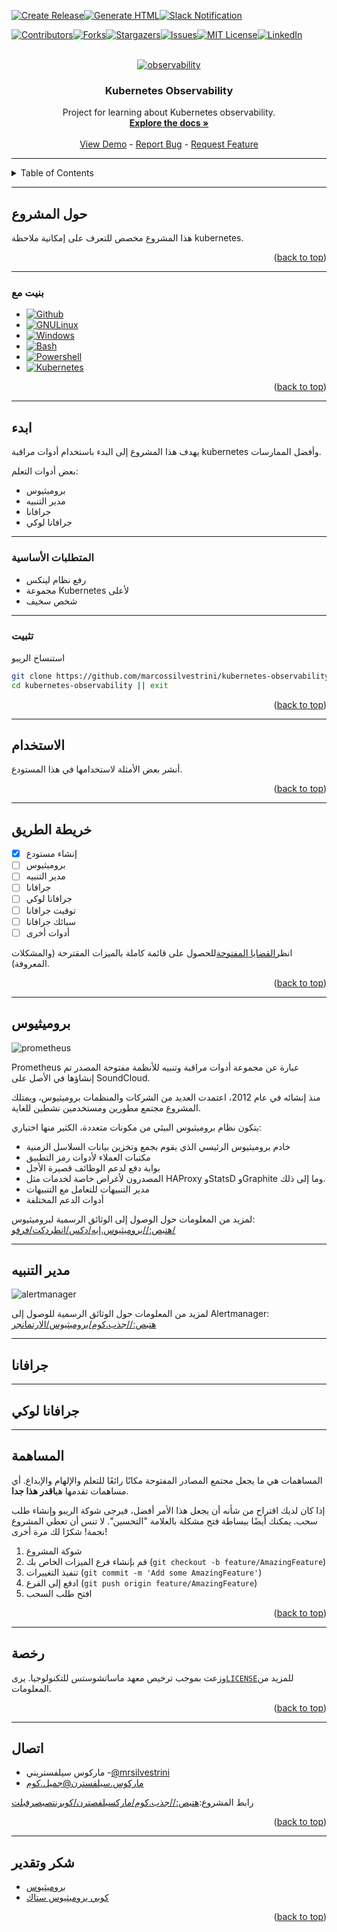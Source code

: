 <!-- Improved compatibility of back to top link: See: https://github.com/othneildrew/Best-README-Template/pull/73 -->

<a name="readme-top"></a>

<!--
*** Thanks for checking out the Best-README-Template. If you have a suggestion
*** that would make this better, please fork the repo and create a pull request
*** or simply open an issue with the tag "enhancement".
*** Don't forget to give the project a star!
*** Thanks again! Now go create something AMAZING! :D
-->

<!-- PROJECT SHIELDS -->

<!--
*** I'm using markdown "reference style" links for readability.
*** Reference links are enclosed in brackets [ ] instead of parentheses ( ).
*** See the bottom of this document for the declaration of the reference variables
*** for contributors-url, forks-url, etc. This is an optional, concise syntax you may use.
*** https://www.markdownguide.org/basic-syntax/#reference-style-links
-->

[![Create Release](https://github.com/marcossilvestrini/kubernetes-observability/actions/workflows/release.yml/badge.svg)](https://github.com/marcossilvestrini/kubernetes-observability/actions/workflows/release.yml)[![Generate HTML](https://github.com/marcossilvestrini/kubernetes-observability/actions/workflows/generate-html.yml/badge.svg)](https://github.com/marcossilvestrini/kubernetes-observability/actions/workflows/generate-html.yml)[![Slack Notification](https://github.com/marcossilvestrini/kubernetes-observability/actions/workflows/slack.yml/badge.svg)](https://github.com/marcossilvestrini/kubernetes-observability/actions/workflows/slack.yml)

[![Contributors][contributors-shield]][contributors-url][![Forks][forks-shield]][forks-url][![Stargazers][stars-shield]][stars-url][![Issues][issues-shield]][issues-url][![MIT License][license-shield]][license-url][![LinkedIn][linkedin-shield]][linkedin-url]

<!-- PROJECT LOGO -->

<br />
<div align="center">
  <a href="https://github.com/marcossilvestrini/kubernetes-observability">
    <img src="images/observability.png" alt="observability">
  </a>

<h3 align="center">Kubernetes Observability</h3>

  <p align="center">
    Project for learning about Kubernetes observability.
    <br />
    <a href="https://github.com/marcossilvestrini/kubernetes-observability"><strong>Explore the docs »</strong></a>
    <br />
    <br />
    <a href="https://github.com/marcossilvestrini/kubernetes-observability">View Demo</a>
    -
    <a href="https://github.com/marcossilvestrini/kubernetes-observability/issues">Report Bug</a>
    -
    <a href="https://github.com/marcossilvestrini/kubernetes-observability/issues">Request Feature</a>
  </p>
</div>

* * *

<!-- TABLE OF CONTENTS -->

<details>
  <summary>Table of Contents</summary>
  <ol>
    <li>
      <a href="#about-the-project">About The Project</a>
      <ul>
        <li><a href="#built-with">Built With</a></li>
      </ul>
    </li>
    <li>
      <a href="#getting-started">Getting Started</a>
      <ul>
        <li><a href="#prerequisites">Prerequisites</a></li>
        <li><a href="#installation">Installation</a></li>
      </ul>
    </li>
    <li><a href="#usage">Usage</a></li>
    <li><a href="#roadmap">Roadmap</a></li>
    <li><a href="#contributing">Contributing</a></li>
    <li><a href="#license">License</a></li>
    <li><a href="#contact">Contact</a></li>
    <li><a href="#acknowledgments">Acknowledgments</a></li>
  </ol>
</details>

* * *

<!-- ABOUT THE PROJECT -->

## حول المشروع

هذا المشروع مخصص للتعرف على إمكانية ملاحظة kubernetes.

<p align="right">(<a href="#readme-top">back to top</a>)</p>

* * *

### بنيت مع

-   [![Github][Github-badge]][Github-url]
-   [![GNULinux][GNULinux-badge]][GNULinux-url]
-   [![Windows][Windows-badge]][Windows-url]
-   [![Bash][Bash-badge]][Bash-url]
-   [![Powershell][Powershell-badge]][Powershell-url]
-   [![Kubernetes][Kubernetes-badge]][Kubernetes-url]

<p align="right">(<a href="#readme-top">back to top</a>)</p>

* * *

<!-- GETTING STARTED -->

## ابدء

يهدف هذا المشروع إلى البدء باستخدام أدوات مراقبة kubernetes وأفضل الممارسات.

بعض أدوات التعلم:

-   بروميثيوس
-   مدير التنبيه
-   جرافانا
-   جرافانا لوكي

* * *

### المتطلبات الأساسية

-   رفع نظام لينكس
-   مجموعة Kubernetes لأعلى
-   شخص سخيف

* * *

### تثبيت

استنساخ الريبو

```sh
git clone https://github.com/marcossilvestrini/kubernetes-observability.git
cd kubernetes-observability || exit
```

<p align="right">(<a href="#readme-top">back to top</a>)</p>

* * *

<!-- USAGE EXAMPLES -->

## الاستخدام

أنشر بعض الأمثلة لاستخدامها في هذا المستودع.

<p align="right">(<a href="#readme-top">back to top</a>)</p>

* * *

<!-- ROADMAP -->

## خريطة الطريق

-   [x] إنشاء مستودع
-   [ ] بروميثيوس
-   [ ] مدير التنبيه
-   [ ] جرافانا
-   [ ] جرافانا لوكي
-   [ ] توقيت جرافانا
-   [ ] سبائك جرافانا
-   [ ] أدوات أخرى

انظر[القضايا المفتوحة](https://github.com/marcossilvestrini/kubernetes-observability/issues)للحصول على قائمة كاملة بالميزات المقترحة (والمشكلات المعروفة).

<p align="right">(<a href="#readme-top">back to top</a>)</p>

* * *

## بروميثيوس

![prometheus](images/prometheus.png)

Prometheus عبارة عن مجموعة أدوات مراقبة وتنبيه للأنظمة مفتوحة المصدر تم إنشاؤها في الأصل على SoundCloud.

منذ إنشائه في عام 2012، اعتمدت العديد من الشركات والمنظمات بروميثيوس، ويمتلك المشروع مجتمع مطورين ومستخدمين نشطين للغاية.

يتكون نظام بروميثيوس البيئي من مكونات متعددة، الكثير منها اختياري:

-   خادم بروميثيوس الرئيسي الذي يقوم بجمع وتخزين بيانات السلاسل الزمنية
-   مكتبات العملاء لأدوات رمز التطبيق
-   بوابة دفع لدعم الوظائف قصيرة الأجل
-   المصدرون لأغراض خاصة لخدمات مثل HAProxy وStatsD وGraphite وما إلى ذلك.
-   مدير التنبيهات للتعامل مع التنبيهات
-   أدوات الدعم المختلفة

لمزيد من المعلومات حول الوصول إلى الوثائق الرسمية لبروميثيوس:  
[هتبص://بروميثيوس.إيه/دكس/انطردكت/فرفو/](https://prometheus.io/docs/introduction/overview/)

* * *

## مدير التنبيه

![alertmanager](images/alertmanager.png)

لمزيد من المعلومات حول الوثائق الرسمية للوصول إلى Alertmanager:  
[هتبص://جذب.كوم/بروميثيوس/الارتمانجر](https://github.com/prometheus/alertmanager)

* * *

## جرافانا

* * *

## جرافانا لوكي

* * *

<!-- CONTRIBUTING -->

## المساهمة

المساهمات هي ما يجعل مجتمع المصادر المفتوحة مكانًا رائعًا للتعلم والإلهام والإبداع. أي مساهمات تقدمها هي**اقدر هذا جدا**.

إذا كان لديك اقتراح من شأنه أن يجعل هذا الأمر أفضل، فيرجى شوكة الريبو وإنشاء طلب سحب. يمكنك أيضًا ببساطة فتح مشكلة بالعلامة "التحسين".
لا تنس أن تعطي المشروع نجمة! شكرًا لك مرة أخرى!

1.  شوكة المشروع
2.  قم بإنشاء فرع الميزات الخاص بك (`git checkout -b feature/AmazingFeature`)
3.  تنفيذ التغييرات (`git commit -m 'Add some AmazingFeature'`)
4.  ادفع إلى الفرع (`git push origin feature/AmazingFeature`)
5.  افتح طلب السحب

<p align="right">(<a href="#readme-top">back to top</a>)</p>

* * *

<!-- LICENSE -->

## رخصة

وزعت بموجب ترخيص معهد ماساتشوستس للتكنولوجيا. يرى[`LICENSE`](LICENSE)للمزيد من المعلومات.

<p align="right">(<a href="#readme-top">back to top</a>)</p>

* * *

<!-- CONTACT -->

## اتصال

-   ماركوس سيلفستريني -[@mrsilvestrini](https://twitter.com/mrsilvestrini)
-   [ماركوس.سيلفسترن@جميل.كوم](mailto:marcos.silvestrini@gmail.com)

رابط المشروع:[هتبص://جذب.كوم/ماركسيلفصترن/كوبرنتصبصرفبلت](https://github.com/marcossilvestrini/kubernetes-observability)

<p align="right">(<a href="#readme-top">back to top</a>)</p>

* * *

<!-- ACKNOWLEDGMENTS -->

## شكر وتقدير

-   [بروميثيوس](https://prometheus.io/docs/introduction/overview/)
-   [كوبي بروميثيوس ستاك](https://www.kubecost.com/kubernetes-devops-tools/kube-prometheus/)

<p align="right">(<a href="#readme-top">back to top</a>)</p>

<!-- MARKDOWN LINKS & IMAGES -->

<!-- https://www.markdownguide.org/basic-syntax/#reference-style-links -->

[contributors-shield]: https://img.shields.io/github/contributors/marcossilvestrini/kubernetes-observability.svg?style=for-the-badge

[contributors-url]: https://github.com/marcossilvestrini/kubernetes-observability/graphs/contributors

[forks-shield]: https://img.shields.io/github/forks/marcossilvestrini/kubernetes-observability.svg?style=for-the-badge

[forks-url]: https://github.com/marcossilvestrini/kubernetes-observability/network/members

[stars-shield]: https://img.shields.io/github/stars/marcossilvestrini/kubernetes-observability.svg?style=for-the-badge

[stars-url]: https://github.com/marcossilvestrini/kubernetes-observability/stargazers

[issues-shield]: https://img.shields.io/github/issues/marcossilvestrini/kubernetes-observability.svg?style=for-the-badge

[issues-url]: https://github.com/marcossilvestrini/kubernetes-observability/issues

[license-shield]: https://img.shields.io/github/license/marcossilvestrini/kubernetes-observability.svg?style=for-the-badge

[license-url]: https://github.com/marcossilvestrini/kubernetes-observability/blob/master/LICENSE

[linkedin-shield]: https://img.shields.io/badge/-LinkedIn-black.svg?style=for-the-badge&logo=linkedin&colorB=555

[linkedin-url]: https://linkedin.com/in/marcossilvestrini

[Github-badge]: https://img.shields.io/badge/github-%23121011.svg?style=for-the-badge&logo=github&logoColor=white

[Github-url]: https://github.com/

[GNULinux-badge]: https://img.shields.io/badge/Linux-FCC624?style=for-the-badge&logo=linux&logoColor=black

[GNULinux-url]: https://www.gnu.org/gnu/linux-and-gnu.en.html

[Windows-badge]: https://img.shields.io/badge/Windows-0078D6?style=for-the-badge&logo=windows&logoColor=white

[Windows-url]: https://www.microsoft.com/

[Powershell-badge]: https://img.shields.io/badge/PowerShell-%235391FE.svg?style=for-the-badge&logo=powershell&logoColor=white

[Powershell-url]: https://learn.microsoft.com/en-us/powershell/

[Bash-badge]: https://img.shields.io/badge/shell_script-%23121011.svg?style=for-the-badge&logo=gnu-bash&logoColor=white

[Bash-url]: https://www.gnu.org/software/bash/

[Kubernetes-badge]: https://img.shields.io/badge/kubernetes-%23326ce5.svg?style=for-the-badge&logo=kubernetes&logoColor=white

[Kubernetes-url]: https://kubernetes.io/docs/home/
